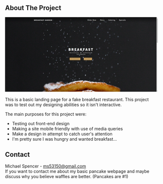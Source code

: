 <!-- About the Project -->
## About The Project
![](images/Breakfast%20Garden.png)

This is a basic landing page for a fake breakfast restaurant. This project was to test out my designing abilities so it isn't interactive.

The main purposes for this project were:
* Testing out front-end design
* Making a site mobile friendly with use of media queries
* Make a design in attempt to catch user's attention
* I'm pretty sure I was hungry and wanted breakfast...

<!-- Contact -->
## Contact
Michael Spencer - ms53150@gmail.com <br>
If you want to contact me about my basic pancake webpage and maybe discuss why you believe waffles are better. (Pancakes are #1)
